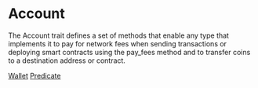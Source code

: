# Account

The Account trait defines a set of methods that enable any type that implements it to pay for network fees when sending transactions or deploying smart contracts using the pay_fees method 
and to transfer coins to a destination address or contract.

[Wallet](../getting-started/managing-wallets.md)
[Predicate](../getting-started/predicates.md)